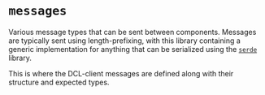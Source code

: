 # `messages`

Various message types that can be sent between components. Messages are
typically sent using length-prefixing, with this library containing a generic
implementation for anything that can be serialized using the
[`serde`](https://serde.rs/) library.

This is where the DCL-client messages are defined along with their structure
and expected types.
